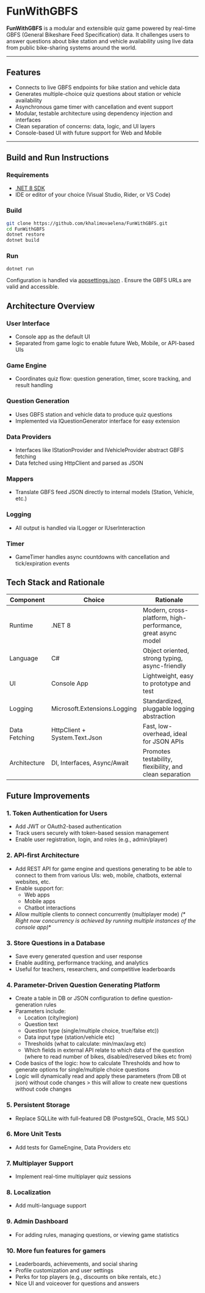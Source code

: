 ﻿# FunWithGBFS

**FunWithGBFS** is a modular and extensible quiz game powered by real-time GBFS (General Bikeshare Feed Specification) data. It challenges users to answer questions about bike station and vehicle availability using live data from public bike-sharing systems around the world.

---

## Features

- Connects to live GBFS endpoints for bike station and vehicle data
- Generates multiple-choice quiz questions about station or vehicle availability
- Asynchronous game timer with cancellation and event support
- Modular, testable architecture using dependency injection and interfaces
- Clean separation of concerns: data, logic, and UI layers
- Console-based UI with future support for Web and Mobile

---

## Build and Run Instructions

### Requirements

- [.NET 8 SDK](https://dotnet.microsoft.com/en-us/download)
- IDE or editor of your choice (Visual Studio, Rider, or VS Code)

### Build

```bash
git clone https://github.com/khalimovaelena/FunWithGBFS.git
cd FunWithGBFS
dotnet restore
dotnet build
```

### Run
```bash
dotnet run
```

Configuration is handled via [appsettings.json](https://github.com/khalimovaelena/FunWithGBFS/blob/main/FunWithGBFS/Config/appsettings.json) . Ensure the GBFS URLs are valid and accessible.

## Architecture Overview

### User Interface
- Console app as the default UI
- Separated from game logic to enable future Web, Mobile, or API-based UIs

### Game Engine
- Coordinates quiz flow: question generation, timer, score tracking, and result handling

### Question Generation
- Uses GBFS station and vehicle data to produce quiz questions
- Implemented via IQuestionGenerator interface for easy extension

### Data Providers
- Interfaces like IStationProvider and IVehicleProvider abstract GBFS fetching
- Data fetched using HttpClient and parsed as JSON

### Mappers
- Translate GBFS feed JSON directly to internal models (Station, Vehicle, etc.)

### Logging
- All output is handled via ILogger or IUserInteraction

### Timer
- GameTimer handles async countdowns with cancellation and tick/expiration events

## Tech Stack and Rationale
| Component        | Choice                       | Rationale                                                   |
|------------------|------------------------------|-------------------------------------------------------------|
| Runtime          | .NET 8                       | Modern, cross-platform, high-performance, great async model |
| Language         | C#                           | Object oriented, strong typing, async-friendly              |
| UI               | Console App                  | Lightweight, easy to prototype and test                     |
| Logging          | Microsoft.Extensions.Logging | Standardized, pluggable logging abstraction                 |
| Data Fetching    | HttpClient + System.Text.Json| Fast, low-overhead, ideal for JSON APIs                     |
| Architecture     | DI, Interfaces, Async/Await  | Promotes testability, flexibility, and clean separation     |

## Future Improvements
### 1. Token Authentication for Users
- Add JWT or OAuth2-based authentication
- Track users securely with token-based session management
- Enable user registration, login, and roles (e.g., admin/player)

### 2. API-first Architecture
- Add REST API for game engine and questions generating to be able to connect to them from various UIs: web, mobile, chatbots, external websites, etc.
- Enable support for:
	- Web apps
	- Mobile apps
	- Chatbot interactions
- Allow multiple clients to connect concurrently (multiplayer mode)
*(\* Right now concurrency is achieved by running multiple instances of the console app)**

### 3. Store Questions in a Database
- Save every generated question and user response
- Enable auditing, performance tracking, and analytics
- Useful for teachers, researchers, and competitive leaderboards

### 4. Parameter-Driven Question Generating Platform
- Create a table in DB or JSON configuration to define question-generation rules
- Parameters include:
	- Location (city/region)
	- Question text
	- Question type (single/multiple choice, true/false etc))
	- Data input type (station/vehicle etc)
	- Thresholds (what to calculate: min/max/avg etc)
	- Which fields in external API relate to which data of the question (where to read number of bikes, disabled/reserved bikes etc from)
- Code basics of the logic: how to calculate Thresholds and how to generate options for single/multiple choice questions
- Logic will dynamically read and apply these parameters (from DB ot json) without code changes > this will allow to create new questions without code changes

### 5. Persistent Storage 
- Replace SQLLite with full-featured DB (PostgreSQL, Oracle, MS SQL)

### 6. More Unit Tests 
- Add tests for GameEngine, Data Providers etc

### 7. Multiplayer Support 
- Implement real-time multiplayer quiz sessions

### 8. Localization
- Add multi-language support

### 9. Admin Dashboard
- For adding rules, managing questions, or viewing game statistics

### 10. More fun features for gamers
- Leaderboards, achievements, and social sharing
- Profile customization and user settings
- Perks for top players (e.g., discounts on bike rentals, etc.)
- Nice UI and voiceover for questions and answers